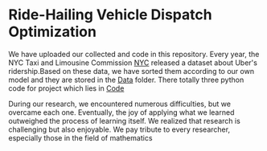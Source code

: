 # Ride-Hailing Vehicle Dispatch Optimization
We have uploaded our collected and code in this repository.
Every year, the NYC Taxi and Limousine Commission [NYC](https://www.nyc.gov/site/tlc/about/tlc-trip-record-data.page) released a dataset about Uber's ridership.Based on these data, we have sorted them according to our own model and they are stored in the [Data](https://github.com/Yjayshy/AY25_OR4023_Ride-Hailing-Vehicle-Dispatch-Optimization/Data.git) folder.
There totally three python code for project which lies in [Code](https://github.com/Yjayshy/AY25_OR4023_Ride-Hailing-Vehicle-Dispatch-Optimization/tree/main/Data)

During our research, we encountered numerous difficulties, but we overcame each one. Eventually, the joy of applying what we learned outweighed the process of learning itself. We realized that research is challenging but also enjoyable. We pay tribute to every researcher, especially those in the field of mathematics
